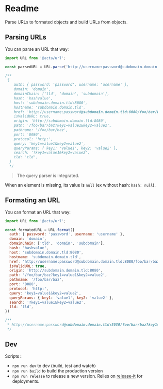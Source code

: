 # Readme

Parse URLs to formated objects and build URLs from objects.

## Parsing URLs

You can parse an URL that way:

```JavaScript
import URL from '@acta/url';

const parsedURL = URL.parse('http://username:password@subdomain.domain.tld:8080/foo/bar/baz?key1=value1&key2=value2#hashvalue')

/**
 {
    auth: { password: 'password', username: 'username' },
    domain: 'domain',
    domainChain: ['tld', 'domain', 'subdomain'],
    hash: 'hashvalue',
    host: 'subdomain.domain.tld:8080',
    hostname: 'subdomain.domain.tld',
    href: 'http://username:password@subdomain.domain.tld:8080/foo/bar/baz?key1=value1&key2=value2#hashvalue',
    isValidURL: true,
    origin: 'http://subdomain.domain.tld:8080',
    path: '/foo/bar/baz?key1=value1&key2=value2',
    pathname: '/foo/bar/baz',
    port: '8080',
    protocol: 'http:',
    query: 'key1=value1&key2=value2',
    queryParams: { key1: 'value1', key2: 'value2' },
    search: '?key1=value1&key2=value2',
    tld: 'tld',
  }
  */
```

> The query parser is integrated.

When an element is missing, its value is `null` (ex without hash: `hash: null`).

## Formating an URL

You can format an URL that way:

```JavaScript
import URL from '@acta/url';

const formatedURL = URL.format({
  auth: { password: 'password', username: 'username' },
  domain: 'domain',
  domainChain: ['tld', 'domain', 'subdomain'],
  hash: 'hashvalue',
  host: 'subdomain.domain.tld:8080',
  hostname: 'subdomain.domain.tld',
  href: 'http://username:password@subdomain.domain.tld:8080/foo/bar/baz?key1=value1&key2=value2#hashvalue',
  isValidURL: true,
  origin: 'http://subdomain.domain.tld:8080',
  path: '/foo/bar/baz?key1=value1&key2=value2',
  pathname: '/foo/bar/baz',
  port: '8080',
  protocol: 'http:',
  query: 'key1=value1&key2=value2',
  queryParams: { key1: 'value1', key2: 'value2' },
  search: '?key1=value1&key2=value2',
  tld: 'tld',
})

/**
 * http://username:password@subdomain.domain.tld:8080/foo/bar/baz?key1=value1&key2=value2#hashvalue
 */

```

## Dev

Scripts :

- `npm run dev` to dev (build, test and watch)
- `npm run build` to build the production version
- `npm run release` to release a new version. Relies on [release-it](https://github.com/webpro/release-it) for deployments.
